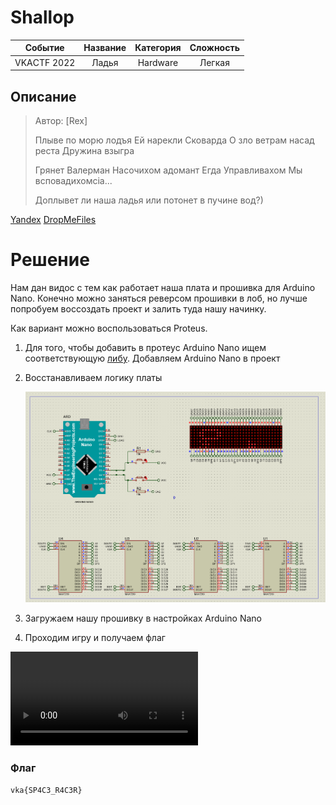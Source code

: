 # Shallop

|   Cобытие   | Название | Категория | Сложность |
| :---------: | :------: | :-------: | :-------: |
| VKAСTF 2022 |  Ладья   |  Hardware  |  Легкая  |

## Описание

>Автор: [Rex]
>
>Плыве по морю лодъя
>Ей нарекли Сковарда
>О зло ветрам насад реста
>Дружина взыгра
>
>Грянет Валерман
>Насочихом адомант
>Егда Управливахом
>Мы всповадихомсiа...
>
>Доплывет ли наша ладья или потонет в пучине вод?)

[Yandex](https://disk.yandex.ru/d/xQdgs8s0Xgfssg)
[DropMeFiles](https://dropmefiles.com/mMy3i)

# Решение

Нам дан видос с тем как работает наша плата и прошивка для Arduino Nano. Конечно можно заняться реверсом прошивки в лоб, но лучше попробуем воссоздать проект и залить туда нашу начинку.

Как вариант можно воспользоваться Proteus. 

1) Для того, чтобы добавить в протеус Arduino Nano ищем соответствующую [либу](https://www.theengineeringprojects.com/2015/12/arduino-nano-library-proteus.html).
   Добавляем Arduino Nano в проект

2. Восстанавливаем логику платы

   ![Схема](scheme.PNG)

3. Загружаем нашу прошивку в настройках Arduino Nano

4. Проходим игру и получаем флаг

<video src="video.mkv"></video>

### Флаг
```
vka{SP4C3_R4C3R}
```

